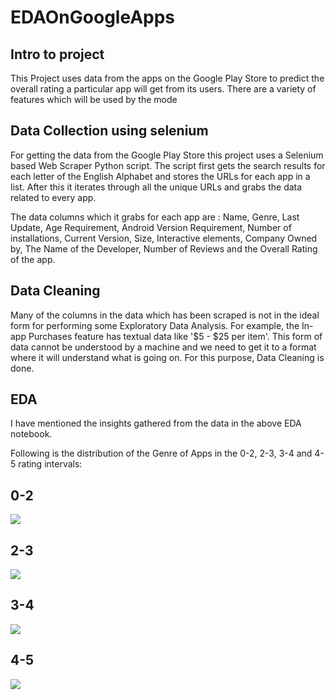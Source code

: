 # EDAOnGoogleApps

Intro to project
----------------
This Project uses data from the apps on the Google Play Store to predict the overall rating a particular app will get from its users. There are a variety of features which will be used by the mode


Data Collection using selenium
------------------------------

For getting the data from the Google Play Store this project uses a Selenium based Web Scraper Python script. The script first gets the search results for each letter of the English Alphabet and stores the URLs for each app in a list. After this it iterates through all the unique URLs and grabs the data related to every app.

The data columns which it grabs for each app are : Name, Genre, Last Update, Age Requirement, Android Version Requirement, Number of installations, Current Version, Size, Interactive elements, Company Owned by, The Name of the Developer, Number of Reviews and the Overall Rating of the app.

Data Cleaning
-------------

Many of the columns in the data which has been scraped is not in the ideal form for performing some Exploratory Data Analysis. For example, the In-app Purchases feature has textual data like '$5 - $25 per item'. This form of data cannot be understood by a machine and we need to get it to a format where it will understand what is going on. For this purpose, Data Cleaning is done. 


EDA
----
I have mentioned the insights gathered from the data in the above EDA notebook.

Following is the distribution of the Genre of Apps in the 0-2, 2-3, 3-4 and 4-5 rating intervals:

0-2
---
![]("C:\Users\user\Downloads\R2_Genre.png")

2-3
---
![]("C:\Users\user\Downloads\R3_Genre.png")

3-4
---
![]("C:\Users\user\Downloads\R4_Genre.png")

4-5
---
![]("C:\Users\user\Downloads\R5_Genre.png")

